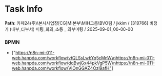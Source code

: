 # Task Info

**Path:** 카페24(주)\본사사업장\[CG]MI본부\MIH그룹\BVO팀 / jkkim / [319766] 비정기 (내부_타부서) 미팅_회의_소통 _ 외부미팅 / 2025-09-01_00-00-00

### BPMN
- ["https://n8n-mi-011-web.hanpda.com/workflow/vtQLSsLwbYq5cMnW\nhttps://n8n-mi-011-web.hanpda.com/workflow/dqBwjGx44pkVgP5W\nhttps://n8n-mi-011-web.hanpda.com/workflow/VIOnGGAZ4OzI9afH"]


